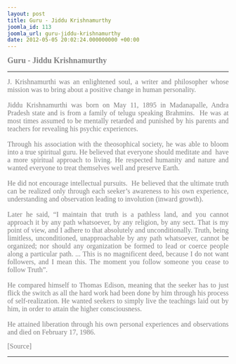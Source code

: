 ```yaml
---
layout: post
title: Guru - Jiddu Krishnamurthy
joomla_id: 113
joomla_url: guru-jiddu-krishnamurthy
date: 2012-05-05 20:02:24.000000000 +00:00
---
```

<p dir="ltr"><span style="font-size: 14pt;"><span style="font-family: trebuchet ms,geneva;"><b><span style="color: #808080; font-family: trebuchet ms,geneva;"><span id=":58" class="hP"><b><span style="font-size: 13.5pt; line-height: 115%;"><span style="color: #808080;">Guru - Jiddu Krishnamurthy</span></span></b></span></span><br /></b></span></span></p>
<hr />
<div style="text-align: justify;"><span style="font-family: trebuchet ms,geneva; font-size: 12pt; color: #808080;">J. Krishnamurthi was an enlightened soul, a writer and philosopher whose mission was to bring about a positive change in human personality.</span></div>
<div style="text-align: justify;">&nbsp;</div>
<div style="text-align: justify;"><span style="font-family: trebuchet ms,geneva; font-size: 12pt; color: #808080;">Jiddu Krishnamurthi was born on May 11, 1895 in Madanapalle, Andra Pradesh state and is from a family of telugu speaking Brahmins.&nbsp; He was at most times assumed to be mentally retarded and punished by his parents and teachers for revealing his psychic experiences.</span></div>
<div style="text-align: justify;">&nbsp;</div>
<div style="text-align: justify;"><span style="font-family: trebuchet ms,geneva; font-size: 12pt; color: #808080;">Through his association with the theosophical society, he was able to bloom into a true spiritual guru. He believed that everyone should meditate and &nbsp;have a more spiritual approach to living. He respected humanity and nature and wanted everyone to treat themselves well and preserve Earth.</span></div>
<div style="text-align: justify;">&nbsp;</div>
<div style="text-align: justify;"><span style="font-family: trebuchet ms,geneva; font-size: 12pt; color: #808080;">He did not encourage intellectual pursuits.&nbsp; He believed that the ultimate truth can be realized only through each seeker’s awareness to his own experience, understanding and observation leading to involution (inward growth).</span></div>
<div style="text-align: justify;">&nbsp;</div>
<div style="text-align: justify;"><span style="font-family: trebuchet ms,geneva; font-size: 12pt; color: #808080;">Later he said, “I maintain that truth is a pathless land, and you cannot approach it by any path whatsoever, by any religion, by any sect. That is my point of view, and I adhere to that absolutely and unconditionally. Truth, being limitless, unconditioned, unapproachable by any path whatsoever, cannot be organized; nor should any organization be formed to lead or coerce people along a particular path. ... This is no magnificent deed, because I do not want followers, and I mean this. The moment you follow someone you cease to follow Truth”.</span></div>
<div style="text-align: justify;">&nbsp;</div>
<div style="text-align: justify;"><span style="font-family: trebuchet ms,geneva; font-size: 12pt; color: #808080;">He compared himself to Thomas Edison, meaning that the seeker has to just flick the switch as all the hard work had been done by him through his process of self-realization. He wanted seekers to simply live the teachings laid out by him, in order to attain the higher consciousness.</span></div>
<div style="text-align: justify;">&nbsp;</div>
<div style="text-align: justify;"><span style="font-family: trebuchet ms,geneva; font-size: 12pt; color: #808080;">He attained liberation through his own personal experiences and observations and died on February 17, 1986.</span></div>
<p style="text-align: justify; line-height: normal;"><span style="font-size: 12pt; font-family: 'Trebuchet MS','sans-serif'; color: #808080;">[Source]</span></p>
<hr />
<p>&nbsp;</p>
<p>&nbsp;</p>
<p>&nbsp;</p>
